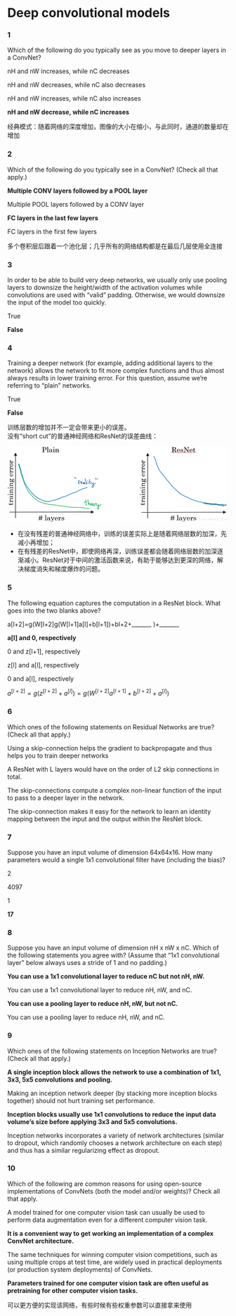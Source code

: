 # Deep convolutional models
### 1
Which of the following do you typically see as you move to deeper layers in a ConvNet?

nH and nW increases, while nC decreases

nH and nW decreases, while nC also decreases

nH and nW increases, while nC also increases

**nH and nW decrease, while nC increases**

经典模式：随着网络的深度增加，图像的大小在缩小，与此同时，通道的数量却在增加

### 2
Which of the following do you typically see in a ConvNet? (Check all that apply.)

**Multiple CONV layers followed by a POOL layer**

Multiple POOL layers followed by a CONV layer

**FC layers in the last few layers**

FC layers in the first few layers

多个卷积层后跟着一个池化层；几乎所有的网络结构都是在最后几层使用全连接

### 3
In order to be able to build very deep networks, we usually only use pooling layers to downsize the height/width of the activation volumes while convolutions are used with “valid” padding. Otherwise, we would downsize the input of the model too quickly.

True

**False**

### 4
Training a deeper network (for example, adding additional layers to the network) allows the network to fit more complex functions and thus almost always results in lower training error. For this question, assume we’re referring to “plain” networks.

True

**False**

训练层数的增加并不一定会带来更小的误差。	
没有“short cut”的普通神经网络和ResNet的误差曲线：

![](images/plain.png)
- 在没有残差的普通神经网络中，训练的误差实际上是随着网络层数的加深，先减小再增加；
- 在有残差的ResNet中，即使网络再深，训练误差都会随着网络层数的加深逐渐减小。ResNet对于中间的激活函数来说，有助于能够达到更深的网络，解决梯度消失和梯度爆炸的问题。

### 5
The following equation captures the computation in a ResNet block. What goes into the two blanks above?

a[l+2]=g(W[l+2]g(W[l+1]a[l]+b[l+1])+bl+2+_______ )+_______

**a[l] and 0, respectively**

0 and z[l+1], respectively

z[l] and a[l], respectively

0 and a[l], respectively

$a^{[l+2]} = g(z^{[l+2]}+a^{[l]})=g(W^{[l+2]}a^{[l+1]}+b^{[l+2]}+a^{[l]})$

### 6
Which ones of the following statements on Residual Networks are true? (Check all that apply.)

Using a skip-connection helps the gradient to backpropagate and thus helps you to train deeper networks

A ResNet with L layers would have on the order of L2 skip connections in total.

The skip-connections compute a complex non-linear function of the input to pass to a deeper layer in the network.

The skip-connection makes it easy for the network to learn an identity mapping between the input and the output within the ResNet block.

### 7
Suppose you have an input volume of dimension 64x64x16. How many parameters would a single 1x1 convolutional filter have (including the bias)?

2

4097

1

**17**

### 8
Suppose you have an input volume of dimension nH x nW x nC. Which of the following statements you agree with? (Assume that “1x1 convolutional layer” below always uses a stride of 1 and no padding.)

**You can use a 1x1 convolutional layer to reduce nC but not nH, nW.**

You can use a 1x1 convolutional layer to reduce nH, nW, and nC.

**You can use a pooling layer to reduce nH, nW, but not nC.**

You can use a pooling layer to reduce nH, nW, and nC.

### 9
Which ones of the following statements on Inception Networks are true? (Check all that apply.)

**A single inception block allows the network to use a combination of 1x1, 3x3, 5x5 convolutions and pooling.**

Making an inception network deeper (by stacking more inception blocks together) should not hurt training set performance.

**Inception blocks usually use 1x1 convolutions to reduce the input data volume’s size before applying 3x3 and 5x5 convolutions.**

Inception networks incorporates a variety of network architectures (similar to dropout, which randomly chooses a network architecture on each step) and thus has a similar regularizing effect as dropout.

### 10
Which of the following are common reasons for using open-source implementations of ConvNets (both the model and/or weights)? Check all that apply.

A model trained for one computer vision task can usually be used to perform data augmentation even for a different computer vision task.

**It is a convenient way to get working an implementation of a complex ConvNet architecture.**

The same techniques for winning computer vision competitions, such as using multiple crops at test time, are widely used in practical deployments (or production system deployments) of ConvNets.

**Parameters trained for one computer vision task are often useful as pretraining for other computer vision tasks.**

可以更方便的实现该网络，有些时候有些权重参数可以直接拿来使用